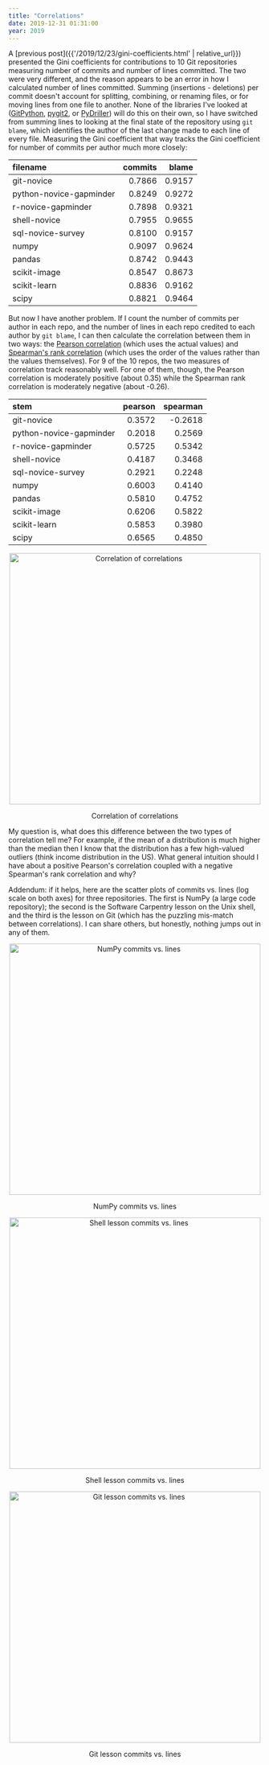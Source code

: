 ```yaml
---
title: "Correlations"
date: 2019-12-31 01:31:00
year: 2019
---
```


A [previous post]({{'/2019/12/23/gini-coefficients.html' | relative_url}})
presented the Gini coefficients for contributions to 10 Git repositories
measuring number of commits and number of lines committed.
The two were very different,
and the reason appears to be an error in how I calculated number of lines committed.
Summing (insertions - deletions) per commit doesn't account for splitting, combining, or renaming files,
or for moving lines from one file to another.
None of the libraries I've looked at
([GitPython](https://gitpython.readthedocs.io/),
[pygit2](https://www.pygit2.org/),
or [PyDriller](https://pydriller.readthedocs.io/))
will do this on their own,
so I have switched from summing lines to looking at the final state of the repository using `git blame`,
which identifies the author of the last change made to each line of every file.
Measuring the Gini coefficient that way tracks the Gini coefficient for number of commits per author
much more closely:

| filename | commits | blame |
| :------- | -----------: | ---------: |
| git-novice | 0.7866 | 0.9157 |
| python-novice-gapminder | 0.8249 | 0.9272 |
| r-novice-gapminder | 0.7898 | 0.9321 |
| shell-novice | 0.7955 | 0.9655 |
| sql-novice-survey | 0.8100 | 0.9157 |
| numpy | 0.9097 | 0.9624 |
| pandas | 0.8742 | 0.9443 |
| scikit-image | 0.8547 | 0.8673 |
| scikit-learn | 0.8836 | 0.9162 |
| scipy | 0.8821 | 0.9464 |

But now I have another problem.
If I count the number of commits per author in each repo,
and the number of lines in each repo credited to each author by `git blame`,
I can then calculate the correlation between them in two ways:
the [Pearson correlation](https://en.wikipedia.org/wiki/Pearson_correlation_coefficient)
(which uses the actual values)
and [Spearman's rank correlation](https://en.wikipedia.org/wiki/Spearman%27s_rank_correlation_coefficient)
(which uses the order of the values rather than the values themselves).
For 9 of the 10 repos,
the two measures of correlation track reasonably well.
For one of them,
though,
the Pearson correlation is moderately positive (about 0.35)
while the Spearman rank correlation is moderately negative (about -0.26).

| stem | pearson | spearman |
| :--- | ------: | -------: |
| git-novice | 0.3572 | -0.2618 |
| python-novice-gapminder | 0.2018 | 0.2569 |
| r-novice-gapminder | 0.5725 | 0.5342 |
| shell-novice | 0.4187 | 0.3468 |
| sql-novice-survey | 0.2921 | 0.2248 |
| numpy | 0.6003 | 0.4140 |
| pandas | 0.5810 | 0.4752 |
| scikit-image | 0.6206 | 0.5822 |
| scikit-learn | 0.5853 | 0.3980 |
| scipy | 0.6565 | 0.4850 |

<div align="center">
  <img src="{{'/files/2019/12/correlation.svg' | relative_url}}" width="500" alt="Correlation of correlations" />
  <p>Correlation of correlations</p>
</div>

My question is,
what does this difference between the two types of correlation tell me?
For example,
if the mean of a distribution is much higher than the median
then I know that the distribution has a few high-valued outliers
(think income distribution in the US).
What general intuition should I have about a positive Pearson's correlation
coupled with a negative Spearman's rank correlation and why?

Addendum: if it helps,
here are the scatter plots of commits vs. lines (log scale on both axes)
for three repositories.
The first is NumPy (a large code repository);
the second is the Software Carpentry lesson on the Unix shell,
and the third is the lesson on Git (which has the puzzling mis-match between correlations).
I can share others,
but honestly,
nothing jumps out in any of them.

<div align="center">
  <img src="{{'/files/2019/12/commits-lines-numpy.svg' | relative_url}}" width="500" alt="NumPy commits vs. lines" />
  <p>NumPy commits vs. lines</p>
</div>

<div align="center">
  <img src="{{'/files/2019/12/commits-lines-shell-novice.svg' | relative_url}}" width="500" alt="Shell lesson commits vs. lines" />
  <p>Shell lesson commits vs. lines</p>
</div>

<div align="center">
  <img src="{{'/files/2019/12/commits-lines-git-novice.svg' | relative_url}}" width="500" alt="Git lesson commits vs. lines" />
  <p>Git lesson commits vs. lines</p>
</div>
